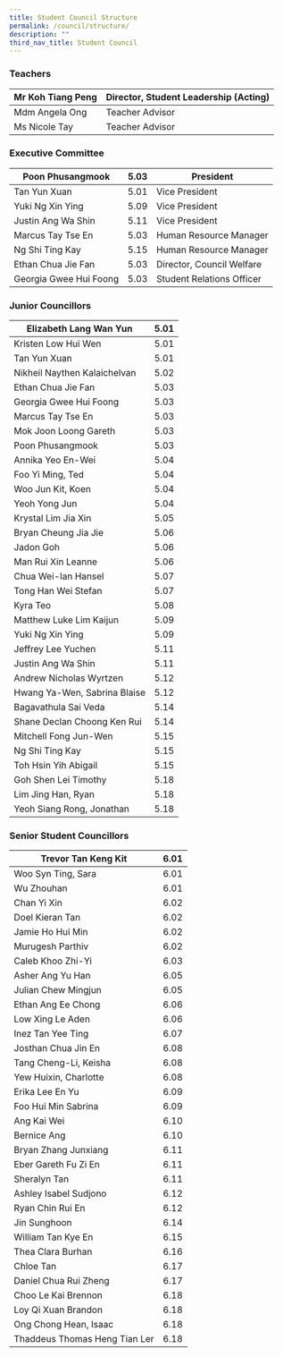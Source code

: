 ```yaml
---
title: Student Council Structure
permalink: /council/structure/
description: ""
third_nav_title: Student Council
---
```

### Teachers

<table>
<thead>
  <tr>
    <th>Mr Koh Tiang Peng</th>
    <th>Director, Student Leadership (Acting)</th>
  </tr>
</thead>
<tbody>
  <tr>
    <td>Mdm Angela Ong</td>
    <td>Teacher Advisor</td>
  </tr>
  <tr>
    <td>Ms Nicole Tay</td>
    <td>Teacher Advisor</td>
  </tr>
</tbody>
</table>

### Executive Committee

<table>
<thead>
  <tr>
    <th>Poon Phusangmook</th>
    <th>5.03</th>
    <th>President</th>
  </tr>
</thead>
<tbody>
  <tr>
    <td>Tan Yun Xuan</td>
    <td>5.01</td>
    <td>Vice President</td>
  </tr>
  <tr>
    <td>Yuki Ng Xin Ying </td>
    <td>5.09</td>
    <td>Vice President</td>
  </tr>
  <tr>
    <td>Justin Ang Wa Shin</td>
    <td>5.11</td>
    <td>Vice President</td>
  </tr>
  <tr>
    <td>Marcus Tay Tse En</td>
    <td>5.03</td>
    <td>Human Resource Manager</td>
  </tr>
  <tr>
    <td>Ng Shi Ting Kay</td>
    <td>5.15</td>
    <td>Human Resource Manager</td>
  </tr>
  <tr>
    <td>Ethan Chua Jie Fan</td>
    <td>5.03</td>
    <td>Director, Council Welfare</td>
  </tr>
  <tr>
    <td>Georgia Gwee Hui Foong</td>
    <td>5.03</td>
    <td>Student Relations Officer</td>
  </tr>
</tbody>
</table>

### Junior Councillors

<table>
<thead>
  <tr>
    <th>Elizabeth Lang Wan Yun</th>
    <th>5.01</th>
  </tr>
</thead>
<tbody>
  <tr>
    <td>Kristen Low Hui Wen</td>
    <td>5.01</td>
  </tr>
  <tr>
    <td>Tan Yun Xuan</td>
    <td>5.01</td>
  </tr>
  <tr>
    <td>Nikheil Naythen Kalaichelvan</td>
    <td>5.02</td>
  </tr>
  <tr>
    <td>Ethan Chua Jie Fan</td>
    <td>5.03</td>
  </tr>
  <tr>
    <td>Georgia Gwee Hui Foong</td>
    <td>5.03</td>
  </tr>
  <tr>
    <td>Marcus Tay Tse En</td>
    <td>5.03</td>
  </tr>
  <tr>
    <td>Mok Joon Loong Gareth</td>
    <td>5.03</td>
  </tr>
  <tr>
    <td>Poon Phusangmook</td>
    <td>5.03</td>
  </tr>
  <tr>
    <td>Annika Yeo En-Wei</td>
    <td>5.04</td>
  </tr>
  <tr>
    <td>Foo Yi Ming, Ted</td>
    <td>5.04</td>
  </tr>
  <tr>
    <td>Woo Jun Kit, Koen</td>
    <td>5.04</td>
  </tr>
  <tr>
    <td>Yeoh Yong Jun</td>
    <td>5.04</td>
  </tr>
  <tr>
    <td>Krystal Lim Jia Xin</td>
    <td>5.05</td>
  </tr>
  <tr>
    <td>Bryan Cheung Jia Jie</td>
    <td>5.06</td>
  </tr>
  <tr>
    <td>Jadon Goh</td>
    <td>5.06</td>
  </tr>
  <tr>
    <td>Man Rui Xin Leanne</td>
    <td>5.06</td>
  </tr>
  <tr>
    <td>Chua Wei-Ian Hansel</td>
    <td>5.07</td>
  </tr>
  <tr>
    <td>Tong Han Wei Stefan</td>
    <td>5.07</td>
  </tr>
  <tr>
    <td>Kyra Teo</td>
    <td>5.08</td>
  </tr>
  <tr>
    <td>Matthew Luke Lim Kaijun</td>
    <td>5.09</td>
  </tr>
  <tr>
    <td>Yuki Ng Xin Ying</td>
    <td>5.09</td>
  </tr>
  <tr>
    <td>Jeffrey Lee Yuchen</td>
    <td>5.11</td>
  </tr>
  <tr>
    <td>Justin Ang Wa Shin</td>
    <td>5.11</td>
  </tr>
  <tr>
    <td>Andrew Nicholas Wyrtzen</td>
    <td>5.12</td>
  </tr>
  <tr>
    <td>Hwang Ya-Wen, Sabrina Blaise</td>
    <td>5.12</td>
  </tr>
  <tr>
    <td>Bagavathula Sai Veda</td>
    <td>5.14</td>
  </tr>
  <tr>
    <td>Shane Declan Choong Ken Rui</td>
    <td>5.14</td>
  </tr>
  <tr>
    <td>Mitchell Fong Jun-Wen</td>
    <td>5.15</td>
  </tr>
  <tr>
    <td>Ng Shi Ting Kay</td>
    <td>5.15</td>
  </tr>
  <tr>
    <td>Toh Hsin Yih Abigail</td>
    <td>5.15</td>
  </tr>
  <tr>
    <td>Goh Shen Lei Timothy</td>
    <td>5.18</td>
  </tr>
  <tr>
    <td>Lim Jing Han, Ryan</td>
    <td>5.18</td>
  </tr>
  <tr>
    <td>Yeoh Siang Rong, Jonathan</td>
    <td>5.18</td>
  </tr>
</tbody>
</table>

### Senior Student Councillors

<table>
<thead>
  <tr>
    <th>Trevor Tan Keng Kit</th>
    <th>6.01</th>
  </tr>
</thead>
<tbody>
  <tr>
    <td>Woo Syn Ting, Sara</td>
    <td>6.01</td>
  </tr>
  <tr>
    <td>Wu Zhouhan</td>
    <td>6.01</td>
  </tr>
  <tr>
    <td>Chan Yi Xin</td>
    <td>6.02</td>
  </tr>
  <tr>
    <td>Doel Kieran Tan</td>
    <td>6.02</td>
  </tr>
  <tr>
    <td>Jamie Ho Hui Min</td>
    <td>6.02</td>
  </tr>
  <tr>
    <td>Murugesh Parthiv</td>
    <td>6.02</td>
  </tr>
  <tr>
    <td>Caleb Khoo Zhi-Yi</td>
    <td>6.03</td>
  </tr>
  <tr>
    <td>Asher Ang Yu Han</td>
    <td>6.05</td>
  </tr>
  <tr>
    <td>Julian Chew Mingjun</td>
    <td>6.05</td>
  </tr>
  <tr>
    <td>Ethan Ang Ee Chong</td>
    <td>6.06</td>
  </tr>
  <tr>
    <td>Low Xing Le Aden</td>
    <td>6.06</td>
  </tr>
  <tr>
    <td>Inez Tan Yee Ting</td>
    <td>6.07</td>
  </tr>
  <tr>
    <td>Josthan Chua Jin En</td>
    <td>6.08</td>
  </tr>
  <tr>
    <td>Tang Cheng-Li, Keisha</td>
    <td>6.08</td>
  </tr>
  <tr>
    <td>Yew Huixin, Charlotte</td>
    <td>6.08</td>
  </tr>
  <tr>
    <td>Erika Lee En Yu</td>
    <td>6.09</td>
  </tr>
  <tr>
    <td>Foo Hui Min Sabrina</td>
    <td>6.09</td>
  </tr>
  <tr>
    <td>Ang Kai Wei</td>
    <td>6.10</td>
  </tr>
  <tr>
    <td>Bernice Ang</td>
    <td>6.10</td>
  </tr>
  <tr>
    <td>Bryan Zhang Junxiang</td>
    <td>6.11</td>
  </tr>
  <tr>
    <td>Eber Gareth Fu Zi En</td>
    <td>6.11</td>
  </tr>
  <tr>
    <td>Sheralyn Tan</td>
    <td>6.11</td>
  </tr>
  <tr>
    <td>Ashley Isabel Sudjono</td>
    <td>6.12</td>
  </tr>
  <tr>
    <td>Ryan Chin Rui En</td>
    <td>6.12</td>
  </tr>
  <tr>
    <td>Jin Sunghoon</td>
    <td>6.14</td>
  </tr>
  <tr>
    <td>William Tan Kye En</td>
    <td>6.15</td>
  </tr>
  <tr>
    <td>Thea Clara Burhan</td>
    <td>6.16</td>
  </tr>
  <tr>
    <td>Chloe Tan</td>
    <td>6.17</td>
  </tr>
  <tr>
    <td>Daniel Chua Rui Zheng</td>
    <td>6.17</td>
  </tr>
  <tr>
    <td>Choo Le Kai Brennon</td>
    <td>6.18</td>
  </tr>
  <tr>
    <td>Loy Qi Xuan Brandon</td>
    <td>6.18</td>
  </tr>
  <tr>
    <td>Ong Chong Hean, Isaac</td>
    <td>6.18</td>
  </tr>
  <tr>
    <td>Thaddeus Thomas Heng Tian Ler</td>
    <td>6.18</td>
  </tr>
</tbody>
</table>